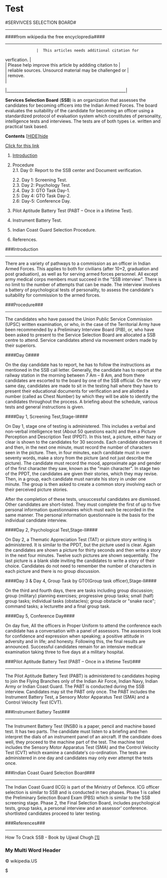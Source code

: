# Test
#SERVIVCES
 SELECTION BOARD#

**************************************************

####from wikipedia the free encyclopredia####

                  
______________________________________________________________
                  |  This articles needs additional citation for 
verfication.  |                       
                  |  Please help improve this article by addding 
citation to   |                                       
                  |  reliable sources. Unsourcd material may be 
challenged or  |                                       
                  |  remove.                                            
       |
                  
|____________________________________________________________|

__Services Selection Board__ (__SSB__) is an organization that assesses 
the candidates for becoming officers into the Indian Armed Forces. The 
board evaluates the suitability of the candidate for becoming an officer
 using a standardized protocol of evaluation system which constitutes of
 personality, intelligence tests and interviews. The tests are of both 
types i.e. written and practical task based.

__Contents__ [[HIDE]][hide]

[hide]:http://www.google.com/

[Click for this link](#my-multi-word-header)

1. [Introduction](#introduction)
2. Procedure    
     2.1. Day 0: Report to the SSB center and Document verification.    
  
     2.2. Day 1: Screening Test.       
     2.3. Day 2: Psychology Test.       
     2.4. Day 3: GTO Task Day-1.       
     2.5: Day 4: GTO Task Day-2.        
     2.6: Day-5: Conference Day.       
3. Pilot Aptitude Battery Test (PABT – Once in a lifetime Test).
4. Instrument Battery Test.
5. Indian Coast Guard Selection Procedure.
6. References.


###Introduction

***************************************************************************************

There
 are a variety of pathways to a commission as an officer in Indian Armed
 Forces. This applies to both for civilians (after 10+2, graduation and 
post graduation), as well as for serving armed forces personnel. All 
except army medical corps members must succeed in the "SSB interview". 
There is no limit to the number of attempts that can be made. The 
interview involves a battery of psychological tests of personality, to 
assess the candidate's suitability for commission to the armed forces.


###Procedure###

***************************************************************************************

The
 candidates who have passed the Union Public Service Commission (UPSC) 
written examination, or who, in the case of the Territorial Army have 
been recommended by a Preliminary Interview Board (PIB), or, who have 
been asked to present to the Service Selection Board are allocated a SSB
 centre to attend. Service candidates attend via movement orders made by
 their superiors.          
                
####Day 0####

On the day candidate has to report, he has to follow the instructions as
 mentioned in the SSB call letter. Generally, the candidate has to 
report at the railway station in the morning between 7 Am – 8 Am, and 
from there candidates are escorted to the board by one of the SSB 
official. On the very same day, candidates are made to sit in the 
testing hall where they have to present their educational documents for 
verification and are allotted a number (called as Chest Number) by which
 they will be able to identify the candidates throughout the process. A 
briefing about the schedule, various tests and general instructions is 
given. 

####Day 1, Screening Test,Stage-I####

On Day 1, stage one of testing is administered. This includes a verbal 
and non-verbal intelligence test (About 50 questions each) and then a 
Picture Perception and Description Test (PPDT). In this test, a picture,
 either hazy or clear is shown to the candidates for 30 seconds. Each 
candidate observes it and then, in the next one minute, must record the 
number of characters seen in the picture. Then, in four minutes, each 
candidate must in over seventy words, make a story from the picture (and
 not just describe the picture). The candidate must record the mood, 
approximate age and gender of the first character they saw, known as the
 "main character". In stage two of the PPDT, the candidates are given 
their stories, which they may revise. Then, in a group, each candidate 
must narrate his story in under one minute. The group is then asked to 
create a common story involving each or their perceived picture stories.

After the completion of these tests, unsuccessful candidates are 
dismissed. Other candidates are short-listed. They must complete the 
first of up to five personal information questionnaires which must each 
be recorded in the same manner. The personal information questionnaire 
is the basis for the individual candidate interview. 

####Day 2, Psychological Test,Stage-II####

On Day 2, a Thematic Appreciation Test (TAT) or picture story writing is
 administered. It is similar to the PPDT, but the picture used is clear.
 Again the candidates are shown a picture for thirty seconds and then 
write a story in the next four minutes. Twelve such pictures are shown 
sequentially. The last picture is a blank slide inviting the candidates 
to write a story of their choice. Candidates do not need to remember the
 number of characters in each picture and there is no group discussion. 

####Day 3 & Day 4, Group Task by GTO(Group task 
officer),Stage-II####

On the third and fourth days, there are tasks including group 
discussion; group (military) planning exercises; progressive group 
tasks; small (half) group tasks; individual tasks (obstacles); group 
obstacle or "snake race"; command tasks; a lecturette and a final group 
task. 

####Day 5, Conference Day####

On day five, All the officers in Proper Uniform to attend the conference
 each candidate has a conversation with a panel of assessors. The 
assessors look for confidence and expression when speaking; a positive 
attitude in adversity and in life; and honesty. Following this, the 
final results are announced. Successful candidates remain for an 
intensive medical examination taking three to five days at a military 
hospital. 

###Pilot Aptitude Battery Test (PABT – Once in a lifetime Test)###

**************************************************************************************

The
 Pilot Aptitude Battery Test (PABT) is administered to candidates hoping
 to join the Flying Branches only of the Indian Air Force, Indian Navy, 
Indian Army or Indian Coast Guard. The PABT is conducted during the SSB 
interview. Candidates may sit the PABT only once. The PABT includes the 
Instrument Battery Test, a Sensory Motor Apparatus Test (SMA) and a 
Control Velocity Test (CVT). 

###Instrument Battery Test###

**************************************************************************************

The
 Instrument Battery Test (INSB0 is a paper, pencil and machine based 
test. It has two parts. The candidate must listen to a briefing and then
 interpret the dials of an instrument panel of an aircraft. If the 
candidate does well, they proceed to the machine part of the test. The 
machine test includes the Sensory Motor Apparatus Test (SMA) and the 
Control Velocity Test (CVT) which examine a candidate's co-ordination. 
The tests are administered in one day and candidates may only ever 
attempt the tests once. 

###Indian Coast Guard Selection Board###

**************************************************************************************

The
 Indian Coast Guard (ICG) is part of the Ministry of Defence. ICG 
officer selection is similar to SSB and is conducted in two phases. 
Phase 1 is called the Preliminary Selection Board Exam (PBS) which is 
similar to the SSB screening stage. Phase 2, the Final Selection Board, 
includes psychological tests, group tasks, a personal interview and an 
assessor' conference. shortlisted candidates proceed to later testing. 

###References###

***************************************************************************************
[link]:
 http://www.howtocrackssb.com/  
How To Crack SSB - Book by Ujjwal Chugh [[1]][link]

### My Multi Word Header

                         
&copy; wikipedia.US
   
$
